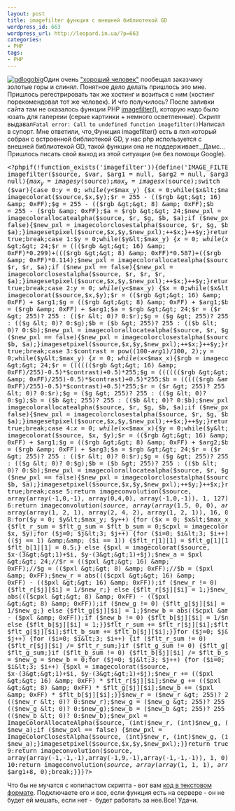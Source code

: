 ```yaml
---
layout: post
title: imagefilter функция с внешней библиотекой GD
wordpress_id: 663
wordpress_url: http://leopard.in.ua/?p=663
categories:
- PHP
tags:
- PHP
---
```

[![gdlogobig](http://leopard.in.ua/wp-content/uploads/2009/01/gdlogobig-300x194.png "gdlogobig")](http://leopard.in.ua/wp-content/uploads/2009/01/gdlogobig.png)Один очень ["хороший человек"](http://terion-fallen.livejournal.com/) пообещал заказчику золотые горы и слинял. Понятное дело делать пришлось это мне. Пришлось регестрировать так же хостинг и возиться с ним (хостинг порекомендовал тот же человек). И что получилось? После заливки сайта там не оказалось функции PHP [imagefilter()](http://ua2.php.net/imagefilter), которую надо было юзать для галереии (серые картинки + немного осветленные). Скрипт выдавал``Fatal error: Call to undefined function imagefilter()``Написал в супорт. Мне ответили, что_Функция imagefilter() есть в пхп который собран с встроенной библиотекой GD, у нас php используется с внешней библиотекой GD, такой функции она не поддерживает._Дамс... Пришлось писать свой выход из этой ситуации (не без помощи Google).<!--more--><pre lang="php">&lt;?phpif(!function_exists('imagefilter')){define('IMAGE_FILTER_NEGATE',0);define('IMAGE_FILTER_GRAYSCALE',1);define('IMAGE_FILTER_BRIGHTNESS',2);define('IMAGE_FILTER_CONTRAST',3);define('IMAGE_FILTER_COLORIZE',4);define('IMAGE_FILTER_EDGEDETECT',5);define('IMAGE_FILTER_EMBOSS',6);define('IMAGE_FILTER_GAUSSIAN_BLUR',7);define('IMAGE_FILTER_SELECTIVE_BLUR',8);define('IMAGE_FILTER_MEAN_REMOVAL',9);define('IMAGE_FILTER_SMOOTH',10);function imagefilter($source, $var, $arg1 = null, $arg2 = null, $arg3 = null){$max_y = imagesy($source);$max_x = imagesx($source);switch ($var){case 0:$y = 0;while($y&lt;$max_y) {$x = 0;while($x&lt;$max_x){$rgb = imagecolorat($source,$x,$y);$r = 255 - (($rgb &gt;&gt; 16) &amp; 0xFF);$g = 255 - (($rgb &gt;&gt; 8) &amp; 0xFF);$b = 255 - ($rgb &amp; 0xFF);$a = $rgb &gt;&gt; 24;$new_pxl = imagecolorallocatealpha($source, $r, $g, $b, $a);if ($new_pxl == false){$new_pxl = imagecolorclosestalpha($source, $r, $g, $b, $a);}imagesetpixel($source,$x,$y,$new_pxl);++$x;}++$y;}return true;break;case 1:$y = 0;while($y&lt;$max_y) {$x = 0;while($x&lt;$max_x){$rgb = imagecolorat($source,$x,$y);$a = $rgb &gt;&gt; 24;$r = ((($rgb &gt;&gt; 16) &amp; 0xFF)*0.299)+((($rgb &gt;&gt; 8) &amp; 0xFF)*0.587)+(($rgb &amp; 0xFF)*0.114);$new_pxl = imagecolorallocatealpha($source, $r, $r, $r, $a);if ($new_pxl == false){$new_pxl = imagecolorclosestalpha($source, $r, $r, $r, $a);}imagesetpixel($source,$x,$y,$new_pxl);++$x;}++$y;}return true;break;case 2:$y = 0;while($y&lt;$max_y) {$x = 0;while($x&lt;$max_x){$rgb = imagecolorat($source,$x,$y);$r = (($rgb &gt;&gt; 16) &amp; 0xFF) + $arg1;$g = (($rgb &gt;&gt; 8) &amp; 0xFF) + $arg1;$b = ($rgb &amp; 0xFF) + $arg1;$a = $rgb &gt;&gt; 24;$r = ($r &gt; 255)? 255 : (($r &lt; 0)? 0:$r);$g = ($g &gt; 255)? 255 : (($g &lt; 0)? 0:$g);$b = ($b &gt; 255)? 255 : (($b &lt; 0)? 0:$b);$new_pxl = imagecolorallocatealpha($source, $r, $g, $b, $a);if ($new_pxl == false){$new_pxl = imagecolorclosestalpha($source, $r, $g, $b, $a);}imagesetpixel($source,$x,$y,$new_pxl);++$x;}++$y;}return true;break;case 3:$contrast = pow((100-$arg1)/100,2);$y = 0;while($y&lt;$max_y) {$x = 0;while($x&lt;$max_x){$rgb = imagecolorat($source,$x,$y);$a = $rgb &gt;&gt; 24;$r = (((((($rgb &gt;&gt; 16) &amp; 0xFF)/255)-0.5)*$contrast)+0.5)*255;$g = (((((($rgb &gt;&gt; 8) &amp; 0xFF)/255)-0.5)*$contrast)+0.5)*255;$b = ((((($rgb &amp; 0xFF)/255)-0.5)*$contrast)+0.5)*255;$r = ($r &gt; 255)? 255 : (($r &lt; 0)? 0:$r);$g = ($g &gt; 255)? 255 : (($g &lt; 0)? 0:$g);$b = ($b &gt; 255)? 255 : (($b &lt; 0)? 0:$b);$new_pxl = imagecolorallocatealpha($source, $r, $g, $b, $a);if ($new_pxl == false){$new_pxl = imagecolorclosestalpha($source, $r, $g, $b, $a);}imagesetpixel($source,$x,$y,$new_pxl);++$x;}++$y;}return true;break;case 4:$x = 0;while($x&lt;$max_x){$y = 0;while($y&lt;$max_y){$rgb = imagecolorat($source, $x, $y);$r = (($rgb &gt;&gt; 16) &amp; 0xFF) + $arg1;$g = (($rgb &gt;&gt; 8) &amp; 0xFF) + $arg2;$b = ($rgb &amp; 0xFF) + $arg3;$a = $rgb &gt;&gt; 24;$r = ($r &gt; 255)? 255 : (($r &lt; 0)? 0:$r);$g = ($g &gt; 255)? 255 : (($g &lt; 0)? 0:$g);$b = ($b &gt; 255)? 255 : (($b &lt; 0)? 0:$b);$new_pxl = imagecolorallocatealpha($source, $r, $g, $b, $a);if ($new_pxl == false){$new_pxl = imagecolorclosestalpha($source, $r, $g, $b, $a);}imagesetpixel($source,$x,$y,$new_pxl);++$y;}++$x;}return true;break;case 5:return imageconvolution($source, array(array(-1,0,-1), array(0,4,0), array(-1,0,-1)), 1, 127);break;case 6:return imageconvolution($source, array(array(1.5, 0, 0), array(0, 0, 0), array(0, 0, -1.5)), 1, 127);break;case 7:return imageconvolution($source, array(array(1, 2, 1), array(2, 4, 2), array(1, 2, 1)), 16, 0);break;case 8:for($y = 0; $y&lt;$max_y; $y++) {for ($x = 0; $x&lt;$max_x; $x++) {$flt_r_sum = $flt_g_sum = $flt_b_sum = 0;$cpxl = imagecolorat($source, $x, $y);for ($j=0; $j&lt;3; $j++) {for ($i=0; $i&lt;3; $i++) {if (($j == 1) &amp;&amp; ($i == 1)) {$flt_r[1][1] = $flt_g[1][1] = $flt_b[1][1] = 0.5;} else {$pxl = imagecolorat($source, $x-(3&gt;&gt;1)+$i, $y-(3&gt;&gt;1)+$j);$new_a = $pxl &gt;&gt; 24;//$r = (($pxl &gt;&gt; 16) &amp; 0xFF);//$g = (($pxl &gt;&gt; 8) &amp; 0xFF);//$b = ($pxl &amp; 0xFF);$new_r = abs((($cpxl &gt;&gt; 16) &amp; 0xFF) - (($pxl &gt;&gt; 16) &amp; 0xFF));if ($new_r != 0) {$flt_r[$j][$i] = 1/$new_r;} else {$flt_r[$j][$i] = 1;}$new_g = abs((($cpxl &gt;&gt; 8) &amp; 0xFF) - (($pxl &gt;&gt; 8) &amp; 0xFF));if ($new_g != 0) {$flt_g[$j][$i] = 1/$new_g;} else {$flt_g[$j][$i] = 1;}$new_b = abs(($cpxl &amp; 0xFF) - ($pxl &amp; 0xFF));if ($new_b != 0) {$flt_b[$j][$i] = 1/$new_b;} else {$flt_b[$j][$i] = 1;}}$flt_r_sum += $flt_r[$j][$i];$flt_g_sum += $flt_g[$j][$i];$flt_b_sum += $flt_b[$j][$i];}}for ($j=0; $j&lt;3; $j++) {for ($i=0; $i&lt;3; $i++) {if ($flt_r_sum != 0) {$flt_r[$j][$i] /= $flt_r_sum;}if ($flt_g_sum != 0) {$flt_g[$j][$i] /= $flt_g_sum;}if ($flt_b_sum != 0) {$flt_b[$j][$i] /= $flt_b_sum;}}}$new_r = $new_g = $new_b = 0;for ($j=0; $j&lt;3; $j++) {for ($i=0; $i&lt;3; $i++) {$pxl = imagecolorat($source, $x-(3&gt;&gt;1)+$i, $y-(3&gt;&gt;1)+$j);$new_r += (($pxl &gt;&gt; 16) &amp; 0xFF) * $flt_r[$j][$i];$new_g += (($pxl &gt;&gt; 8) &amp; 0xFF) * $flt_g[$j][$i];$new_b += ($pxl &amp; 0xFF) * $flt_b[$j][$i];}}$new_r = ($new_r &gt; 255)? 255 : (($new_r &lt; 0)? 0:$new_r);$new_g = ($new_g &gt; 255)? 255 : (($new_g &lt; 0)? 0:$new_g);$new_b = ($new_b &gt; 255)? 255 : (($new_b &lt; 0)? 0:$new_b);$new_pxl = ImageColorAllocateAlpha($source, (int)$new_r, (int)$new_g, (int)$new_b, $new_a);if ($new_pxl == false) {$new_pxl = ImageColorClosestAlpha($source, (int)$new_r, (int)$new_g, (int)$new_b, $new_a);}imagesetpixel($source,$x,$y,$new_pxl);}}return true;break;case 9:return imageconvolution($source, array(array(-1,-1,-1),array(-1,9,-1),array(-1,-1,-1)), 1, 0);break;case 10:return imageconvolution($source, array(array(1,1,1),array(1,$arg1,1),array(1,1,1)), $arg1+8, 0);break;}}}?&gt;</pre>Что бы не мучатся с копипастом скрипта - вот вам [код в текстовом формате](http://leopard.in.ua/data/imagefilter.php.txt). Подключаете его и все, если функция есть на сервере - он не будет ей мешать, если нет -  будет работать за нее.Все! Удачи.
